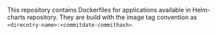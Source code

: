 This repository contains Dockerfiles for applications available in Helm-charts repository. They are build with the image tag convention as `<direcotry-name>:<commitdate-commithash>`.